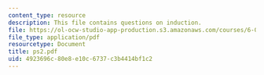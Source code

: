 ```yaml
---
content_type: resource
description: This file contains questions on induction.
file: https://ol-ocw-studio-app-production.s3.amazonaws.com/courses/6-042j-mathematics-for-computer-science-fall-2005/4923696c80e8e10c6737c3b4414bf1c2_ps2.pdf
file_type: application/pdf
resourcetype: Document
title: ps2.pdf
uid: 4923696c-80e8-e10c-6737-c3b4414bf1c2
---
```

